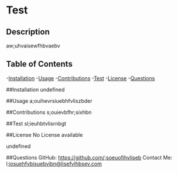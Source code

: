 # Test

## Description
aw;uhvaisewfhbvaebv

## Table of Contents
-[Installation](#installation)
-[Usage](#usage)
-[Contributions](#contributions)
-[Test](#test)
-[License](#license)
-[Questions](#questions)

##Installation
undefined

##Usage
a;ouihevrsiuebhfvliszbder

##Contributions
s;ouievbfhr;sixhbn

##Test
sl;ieuhbtvlisrnbgt

##License
No License available  

undefined

##Questions
GitHub: https://github.com/;soeuofjhvliseb
Contact Me: l;iosuehfvbisuebvibn@lisefvlhbsev.com
